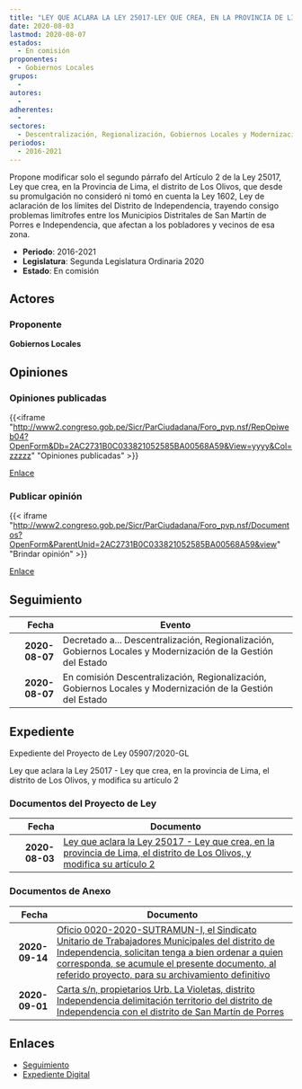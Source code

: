 ```yaml
---
title: "LEY QUE ACLARA LA LEY 25017-LEY QUE CREA, EN LA PROVINCIA DE LIMA, EL DISTRITO DE LOS OLIVOS, Y MODIFICA SU ARTÍCULO 2"
date: 2020-08-03
lastmod: 2020-08-07
estados: 
  - En comisión
proponentes: 
  - Gobiernos Locales
grupos: 
  - 
autores: 
  - 
adherentes: 
  - 
sectores: 
  - Descentralización, Regionalización, Gobiernos Locales y Modernización de la Gestión del Estado
periodos: 
  - 2016-2021
---
```


Propone modificar solo el segundo párrafo del Artículo 2 de la Ley 25017, Ley que crea, en la Provincia de Lima, el distrito de Los Olivos, que desde su promulgación no consideró ni tomó en cuenta la Ley 1602, Ley de aclaración de los límites del Distrito de Independencia, trayendo consigo problemas limítrofes entre los Municipios Distritales de San Martín de Porres e Independencia, que afectan a los pobladores y vecinos de esa zona.

- **Periodo**: 2016-2021
- **Legislatura**: Segunda Legislatura Ordinaria 2020
- **Estado**: En comisión

## Actores

### Proponente

**Gobiernos Locales**


## Opiniones

### Opiniones publicadas

{{<iframe "http://www2.congreso.gob.pe/Sicr/ParCiudadana/Foro_pvp.nsf/RepOpiweb04?OpenForm&Db=2AC2731B0C033821052585BA00568A59&View=yyyy&Col=zzzzz" "Opiniones publicadas" >}}

[Enlace](http://www2.congreso.gob.pe/Sicr/ParCiudadana/Foro_pvp.nsf/RepOpiweb04?OpenForm&Db=2AC2731B0C033821052585BA00568A59&View=yyyy&Col=zzzzz)
### Publicar opinión

{{< iframe "http://www2.congreso.gob.pe/Sicr/ParCiudadana/Foro_pvp.nsf/Documentos?OpenForm&ParentUnid=2AC2731B0C033821052585BA00568A59&view" "Brindar opinión" >}}

[Enlace](http://www2.congreso.gob.pe/Sicr/ParCiudadana/Foro_pvp.nsf/Documentos?OpenForm&ParentUnid=2AC2731B0C033821052585BA00568A59&view)

## Seguimiento

| Fecha | Evento |
|------:|--------|
| **2020-08-07** | Decretado a... Descentralización, Regionalización, Gobiernos Locales y Modernización de la Gestión del Estado|
| **2020-08-07** | En comisión Descentralización, Regionalización, Gobiernos Locales y Modernización de la Gestión del Estado|


## Expediente

Expediente del Proyecto de Ley 05907/2020-GL

Ley que aclara la Ley 25017 - Ley que crea, en la provincia de Lima, el distrito de Los Olivos, y modifica su artículo 2


### Documentos del Proyecto de Ley

| Fecha | Documento |
|------:|--------|
| **2020-08-03** | [Ley que aclara la Ley 25017 - Ley que crea, en la provincia de Lima, el distrito de Los Olivos, y modifica su artículo 2](http://www.leyes.congreso.gob.pe/Documentos/2016_2021/Proyectos_de_Ley_y_de_Resoluciones_Legislativas/PL05907-20200803.pdf) |

### Documentos de Anexo

| Fecha | Documento |
|------:|--------|
| **2020-09-14** | [Oficio 0020-2020-SUTRAMUN-I, el Sindicato Unitario de Trabajadores Municipales del distrito de Independencia, solicitan tenga a bien ordenar a quien corresponda, se acumule el presente documento, al referido proyecto, para su archivamiento definitivo](http://www.leyes.congreso.gob.pe/Documentos/2016_2021/Oficios/Otras_Instituciones/OFICIO-0020-2020-SUTRAMUN-I.pdf) |
| **2020-09-01** | [Carta s/n, propietarios Urb. La Violetas, distrito Independencia delimitación territorio del distrito de Independencia con el distrito de San Martín de Porres](http://www.leyes.congreso.gob.pe/Documentos/2016_2021/Oficios/Otras_Instituciones/CARTA-S-N-20200901.pdf) |

## Enlaces 

- [Seguimiento](http://www2.congreso.gob.pehttp://www2.congreso.gob.pe/Sicr/TraDocEstProc/CLProLey2016.nsf/f7fff46988ca05b1052578e100829cc7/675d781459335ae1052585bb00799849?OpenDocument)
- [Expediente Digital](http://www2.congreso.gob.pehttp://www2.congreso.gob.pe/Sicr/TraDocEstProc/CLProLey2016.nsf/f7fff46988ca05b1052578e100829cc7/675d781459335ae1052585bb00799849?OpenDocument&Click=05257FB7005EB655.eb71d0cf91d8294e05256cdf006b5706/$Body/0.1C6C)
